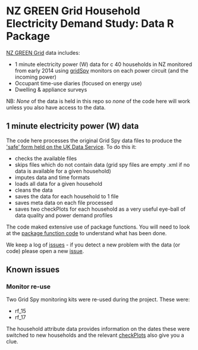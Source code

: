 # NZ GREEN Grid Household Electricity Demand Study: Data R Package
[NZ GREEN Grid](https://www.otago.ac.nz/centre-sustainability/research/energy/otago050285.html) data includes:

 * 1 minute electricity power (W) data for c 40 households in NZ monitored from early 2014 using [gridSpy](https://gridspy.com/) monitors on each power circuit (and the incoming power)
 * Occupant time-use diaries (focused on energy use)
 * Dwelling & appliance surveys

NB: *None* of the data is held in this repo so *none* of the code here will work unless you also have access to the data.

## 1 minute electricity power (W) data

The code here processes the original Grid Spy data files to produce the ['safe' form held on the UK Data Service](http://reshare.ukdataservice.ac.uk/853334/). To do this it:

 * checks the available files
 * skips files which do not contain data (grid spy files are empty .xml if no data is available for a given household)
 * imputes data and time formats
 * loads all data for a given household
 * cleans the data
 * saves the data for each household to 1 file
 * saves meta data on each file processed
 * saves two checkPlots for each household as a very useful eye-ball of data quality and power demand profiles

The code maked extensive use of package functions. You will need to look at the [package function code](../../R/) to understand what has been done.

We keep a log of [issues](https://github.com/dataknut/nzGREENGridDataR/issues?utf8=%E2%9C%93&q=is%3Aissue+label%3AgridSpy) - if you detect a new problem with the data (or code) please open a new [issue](https://github.com/dataknut/nzGREENGridDataR/issues?utf8=%E2%9C%93&q=is%3Aissue+label%3AgridSpy).

## Known issues

### Monitor re-use

Two Grid Spy monitoring kits were re-used during the project. These were:

 * rf_15 
 * rf_17

The household attribute data provides information on the dates these were switched to new households and the relevant [checkPlots](../../checkPlots) also give you a clue.
